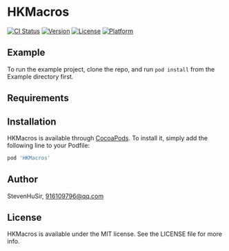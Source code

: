 # HKMacros

[![CI Status](https://img.shields.io/travis/StevenHuSir/HKMacros.svg?style=flat)](https://travis-ci.org/StevenHuSir/HKMacros)
[![Version](https://img.shields.io/cocoapods/v/HKMacros.svg?style=flat)](https://cocoapods.org/pods/HKMacros)
[![License](https://img.shields.io/cocoapods/l/HKMacros.svg?style=flat)](https://cocoapods.org/pods/HKMacros)
[![Platform](https://img.shields.io/cocoapods/p/HKMacros.svg?style=flat)](https://cocoapods.org/pods/HKMacros)

## Example

To run the example project, clone the repo, and run `pod install` from the Example directory first.

## Requirements

## Installation

HKMacros is available through [CocoaPods](https://cocoapods.org). To install
it, simply add the following line to your Podfile:

```ruby
pod 'HKMacros'
```

## Author

StevenHuSir, 916109796@qq.com

## License

HKMacros is available under the MIT license. See the LICENSE file for more info.
